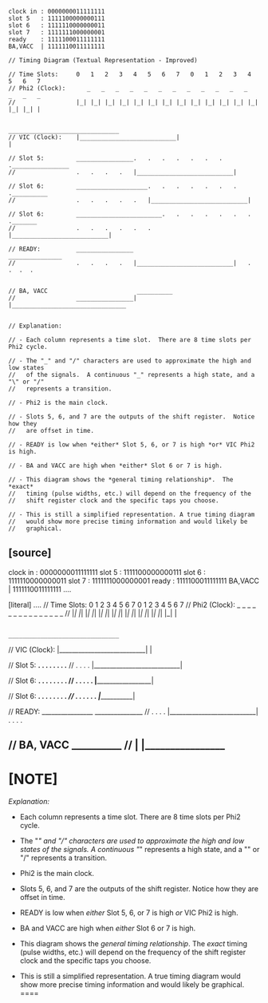 ```
clock in : 0000000011111111
slot 5   : 1111100000000111
slot 6   : 1111110000000011
slot 7   : 1111111000000001
ready    : 1111100011111111
BA,VACC  | 1111110011111111
```

```
// Timing Diagram (Textual Representation - Improved)

// Time Slots:     0   1   2   3   4   5   6   7   0   1   2   3   4   5   6   7
// Phi2 (Clock):      _   _   _   _   _   _   _   _   _   _   _   _   _   _   _ 
//                 |_| |_| |_| |_| |_| |_| |_| |_| |_| |_| |_| |_| |_| |_| |_| |

                                                _______________________________
// VIC (Clock):    |___________________________|                               |

// Slot 5:         ________________.   .   .   .   .   .   .   .________________
//                 .   .   .   .   |___________________________|

// Slot 6:         ____________________.   .   .   .   .   .   .   .__________
//                 .   .   .   .   .   |___________________________|

// Slot 6:         ________________________.   .   .   .   .   .   .   ._______
//                 .   .   .   .   .   .   |___________________________|

// READY:          ________________                             _______________
//                 .   .   .   .   |___________________________|   .   .  .  .


// BA, VACC                         __________
//                 ________________|          |________________________________


// Explanation:

// - Each column represents a time slot.  There are 8 time slots per Phi2 cycle.

// - The "_" and "/" characters are used to approximate the high and low states 
//   of the signals.  A continuous "_" represents a high state, and a "\" or "/" 
//   represents a transition.

// - Phi2 is the main clock.

// - Slots 5, 6, and 7 are the outputs of the shift register.  Notice how they 
//   are offset in time.

// - READY is low when *either* Slot 5, 6, or 7 is high *or* VIC Phi2 is high.

// - BA and VACC are high when *either* Slot 6 or 7 is high.

// - This diagram shows the *general timing relationship*.  The *exact* 
//   timing (pulse widths, etc.) will depend on the frequency of the 
//   shift register clock and the specific taps you choose.

// - This is still a simplified representation. A true timing diagram 
//   would show more precise timing information and would likely be 
//   graphical.
```

[source]
----
clock in : 0000000011111111
slot 5   : 1111100000000111
slot 6   : 1111110000000011
slot 7   : 1111111000000001
ready    : 1111100011111111
BA,VACC  | 1111110011111111
....

[literal]
....
// Time Slots:     0   1   2   3   4   5   6   7   0   1   2   3   4   5   6   7
// Phi2 (Clock):      _   _   _   _   _   _   _   _   _   _   _   _   _   _   _ 
//                 |_| |_| |_| |_| |_| |_| |_| |_| |_| |_| |_| |_| |_| |_| |_| |

                                                _______________________________
// VIC (Clock):    |___________________________|                               |

// Slot 5:         ________________.   .   .   .   .   .   .   .________________
//                 .   .   .   .   |___________________________|

// Slot 6:         ____________________.   .   .   .   .   .   .   .__________
//                 .   .   .   .   .   |___________________________|

// Slot 6:         ________________________.   .   .   .   .   .   .   ._______
//                 .   .   .   .   .   .   |___________________________|

// READY:          ________________                             _______________
//                 .   .   .   .   |___________________________|   .   .  .  .


// BA, VACC                         __________
//                 ________________|          |________________________________
----

[NOTE]
====
*Explanation:*

* Each column represents a time slot. There are 8 time slots per Phi2 cycle.

* The "_" and "/" characters are used to approximate the high and low states 
  of the signals. A continuous "_" represents a high state, and a "\" or "/" 
  represents a transition.

* Phi2 is the main clock.

* Slots 5, 6, and 7 are the outputs of the shift register. Notice how they 
  are offset in time.

* READY is low when *either* Slot 5, 6, or 7 is high *or* VIC Phi2 is high.

* BA and VACC are high when *either* Slot 6 or 7 is high.

* This diagram shows the *general timing relationship*. The *exact* 
  timing (pulse widths, etc.) will depend on the frequency of the 
  shift register clock and the specific taps you choose.

* This is still a simplified representation. A true timing diagram 
  would show more precise timing information and would likely be 
  graphical.
====
